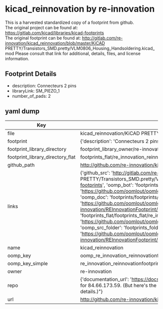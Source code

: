 # kicad_reinnovation by re-innovation  
This is a harvested standardized copy of a footprint from github.  
The original project can be found at:  
https://gitlab.com/kicad/libraries/kicad-footprints  
The original footprint can be found at:
http://gitlab.com/re-innovation/kicad_reinnovation/blob/master/KiCAD PRETTY/Transistors_SMD.pretty/VLM0806_Housing_Handsoldering.kicad_mod
Please consult that link for additional, details, files, and license information.  
## Footprint Details
* description: Connecteurs 2 pins  
* libraryLink: SM_PIEZO_1  
* number_of_pads: 2  
## yaml dump  
| Key | Value |  
| --- | --- |  
| file | kicad_reinnovation/KiCAD PRETTY/REInnovationFootprint.pretty/SM_PIEZO_1.kicad_mod |  
| footprint | {'description': 'Connecteurs 2 pins', 'libraryLink': 'SM_PIEZO_1', 'number_of_pads': 2} |  
| footprint_library_directory | footprint_library_owner/re-innovation_kicad_reinnovation |  
| footprint_library_directory_flat | footprints_flat/re_innovation_reinnovationfootprint_sm_piezo_1/working |  
| github_path | http://github.com/re-innovation/kicad_reinnovation/blob/master/KiCAD PRETTY/REInnovationFootprint.pretty/SM_PIEZO_1.kicad_mod |  
| links | {'github_src': 'http://gitlab.com/re-innovation/kicad_reinnovation/blob/master/KiCAD PRETTY/Transistors_SMD.pretty/VLM0806_Housing_Handsoldering.kicad_mod', 'github_src_repo': 'https://gitlab.com/kicad/libraries/kicad-footprints', 'oomp_bot': 'footprints/re_innovation_reinnovationfootprint_sm_piezo_1/working', 'oomp_bot_github': 'https://github.com/oomlout/oomlout_oomp_footprint_bot/tree/main/footprints/re_innovation_reinnovationfootprint_sm_piezo_1/working', 'oomp_doc': 'footprints/footprints/re-innovation/REInnovationFootprint/SM_PIEZO_1/working/', 'oomp_doc_github': 'https://github.com/oomlout/oomlout_oomp_footprint_doc/tree/main/footprints/footprints/re-innovation/REInnovationFootprint/SM_PIEZO_1/working', 'oomp_src_flat': 'footprints_flat/footprints_flat/re_innovation_reinnovationfootprint_sm_piezo_1/working', 'oomp_src_flat_github': 'https://github.com/oomlout/oomlout_oomp_footprint_src/tree/main/footprints_flat/re_innovation_reinnovationfootprint_sm_piezo_1/working', 'oomp_src_folder': 'footprints_folder/footprints_folder/re-innovation/REInnovationFootprint/SM_PIEZO_1/working', 'oomp_src_folder_github': 'https://github.com/oomlout/oomlout_oomp_footprint_src/tree/main/footprints_folder/re-innovation/REInnovationFootprint/SM_PIEZO_1/working'} |  
| name | kicad_reinnovation |  
| oomp_key | oomp_re_innovation_reinnovationfootprint_sm_piezo_1 |  
| oomp_key_simple | re_innovation_reinnovationfootprint_sm_piezo_1 |  
| owner | re-innovation |  
| repo | {'documentation_url': 'https://docs.github.com/rest/overview/resources-in-the-rest-api#rate-limiting', 'message': "API rate limit exceeded for 84.66.173.59. (But here's the good news: Authenticated requests get a higher rate limit. Check out the documentation for more details.)"} |  
| url | http://github.com/re-innovation/kicad_reinnovation |  

